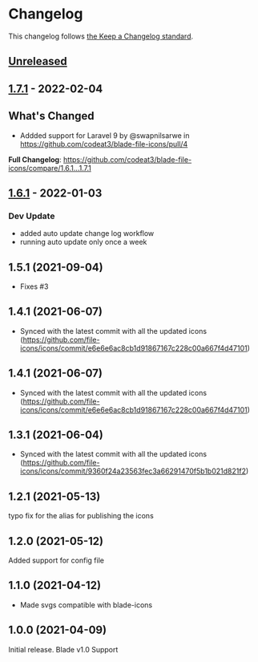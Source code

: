 # Changelog

This changelog follows [the Keep a Changelog standard](https://keepachangelog.com).

## [Unreleased](https://github.com/codeat3/blade-file-icons/compare/1.7.1...HEAD)

## [1.7.1](https://github.com/codeat3/blade-file-icons/compare/1.6.1...1.7.1) - 2022-02-04

## What's Changed

- Addded support for Laravel 9 by @swapnilsarwe in https://github.com/codeat3/blade-file-icons/pull/4

**Full Changelog**: https://github.com/codeat3/blade-file-icons/compare/1.6.1...1.7.1

## [1.6.1](https://github.com/codeat3/blade-file-icons/compare/1.5.1...1.6.1) - 2022-01-03

### Dev Update

- added auto update change log workflow
- running auto update only once a week

## 1.5.1 (2021-09-04)

- Fixes #3

## 1.4.1 (2021-06-07)

- Synced with the latest commit with all the updated icons (https://github.com/file-icons/icons/commit/e6e6e6ac8cb1d91867167c228c00a667f4d47101)

## 1.4.1 (2021-06-07)

- Synced with the latest commit with all the updated icons (https://github.com/file-icons/icons/commit/e6e6e6ac8cb1d91867167c228c00a667f4d47101)

## 1.3.1 (2021-06-04)

- Synced with the latest commit with all the updated icons (https://github.com/file-icons/icons/commit/9360f24a23563fec3a66291470f5b1b021d821f2)

## 1.2.1 (2021-05-13)

typo fix for the alias for publishing the icons

## 1.2.0 (2021-05-12)

Added support for config file

## 1.1.0 (2021-04-12)

- Made svgs compatible with blade-icons

## 1.0.0 (2021-04-09)

Initial release.
Blade v1.0 Support
